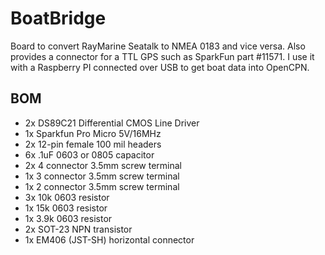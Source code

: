 BoatBridge
==========
Board to convert RayMarine Seatalk to NMEA 0183 and vice versa. Also provides a connector for a TTL GPS such as SparkFun part #11571. I use it with a Raspberry PI connected over USB to get boat data into OpenCPN.

BOM
---
* 2x DS89C21 Differential CMOS Line Driver
* 1x Sparkfun Pro Micro 5V/16MHz
* 2x 12-pin female 100 mil headers
* 6x .1uF 0603 or 0805 capacitor
* 2x 4 connector 3.5mm screw terminal
* 1x 3 connector 3.5mm screw terminal
* 1x 2 connector 3.5mm screw terminal
* 3x 10k 0603 resistor
* 1x 15k 0603 resistor
* 1x 3.9k 0603 resistor
* 2x SOT-23 NPN transistor
* 1x EM406 (JST-SH) horizontal connector
